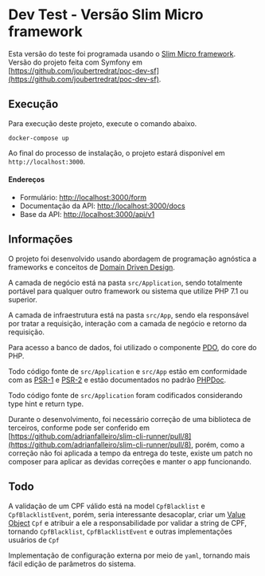 # Dev Test - Versão Slim Micro framework

Esta versão do teste foi programada usando o [Slim Micro framework](https://www.slimframework.com).
Versão do projeto feita com Symfony em [https://github.com/joubertredrat/poc-dev-sf](https://github.com/joubertredrat/poc-dev-sf).

## Execução

Para execução deste projeto, execute o comando abaixo.

    docker-compose up

Ao final do processo de instalação, o projeto estará disponível em `http://localhost:3000`.

#### Endereços

* Formulário: [http://localhost:3000/form](http://localhost:3000/form)
* Documentação da API: [http://localhost:3000/docs](http://localhost:3000/docs)
* Base da API: [http://localhost:3000/api/v1](http://localhost:3000/api/v1)


## Informações

O projeto foi desenvolvido usando abordagem de programação agnóstica a frameworks e conceitos de [Domain Driven Design](https://en.wikipedia.org/wiki/Domain-driven_design).

A camada de negócio está na pasta `src/Application`, sendo totalmente portável
para qualquer outro framework ou sistema que utilize PHP 7.1 ou superior.

A camada de infraestrutura está na pasta `src/App`, sendo ela responsável por tratar a requisição,
interação com a camada de negócio e retorno da requisição.

Para acesso a banco de dados, foi utilizado o componente [PDO](https://secure.php.net/manual/en/book.pdo.php), do core do PHP.

Todo código fonte de `src/Application` e `src/App` estão em conformidade com as [PSR-1](https://www.php-fig.org/psr/psr-1/) e [PSR-2](https://www.php-fig.org/psr/psr-2/)
e estão documentados no padrão [PHPDoc](https://en.wikipedia.org/wiki/PHPDoc).

Todo código fonte de `src/Application` foram codificados considerando type hint e return type.

Durante o desenvolvimento, foi necessário correção de uma biblioteca de terceiros,
conforme pode ser conferido em [https://github.com/adrianfalleiro/slim-cli-runner/pull/8](https://github.com/adrianfalleiro/slim-cli-runner/pull/8),
porém, como a correção não foi aplicada a tempo da entrega do teste, existe um patch no composer
para aplicar as devidas correções e manter o app funcionando.

## Todo

A validação de um CPF válido está na model `CpfBlacklist` e `CpfBlacklistEvent`, porém,
seria interessante desacoplar, criar um [Value Object](https://en.wikipedia.org/wiki/Value_object) `Cpf` e atribuir a ele a responsabilidade
por validar a string de CPF, tornando `CpfBlacklist`, `CpfBlacklistEvent` e outras implementações usuários de `Cpf` 

Implementação de configuração externa por meio de `yaml`, tornando mais fácil
edição de parâmetros do sistema.
